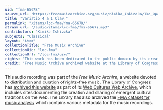 ```yaml
---
uid: "fma-65678"
source_url: "https://freemusicarchive.org/music/Kimiko_Ishizaka/The_Open_Goldberg_Variations/KIMIKO_ISHIZAKA_-_Goldberg_Variations_BWV_988_-_05_-_Variatio_4_a_1_Clav__44k-24b"
title: "Variatio 4 a 1 Clav."
permalink: "/items/loc-fma/fma-65678/"
stream_url: "/audio/items/loc-fma/fma-65678.mp3"
contributors: "Kimiko Ishizaka"
subjects: "Classical"
layout: "item"
collectionTitle: "Free Music Archive"
collectionUid: "loc-fma"
collectionUrl: "/loc-fma/use/"
rights: "This work has been dedicated to the public domain by its creator, thus is free to use and reuse without restriction. You can copy, modify, distribute and perform the work, even for commercial purposes, all without asking permission. Attribution is recommended but not required."
credit: "Free Music Archive archived website at the Library of Congress, Web Archives Division."
---
```


This audio recording was part of the _Free Music Archive_, a website devoted to distribution and curation of rights-free music. The Library of Congress has [archived this website](https://www.loc.gov/item/lcwaN0026492/) as part of its [Web Cultures Web Archive](https://www.loc.gov/collections/web-cultures-web-archive/about-this-collection/), which includes sites documenting the creation and sharing of emergent cultural traditions on the web. The Library has also archived the [FMA dataset for music analysis](https://catalog.loc.gov/vwebv/search?searchCode=LCCN&searchArg=2018655052&searchType=1&permalink=y) which contains various metadata for the music recordings.